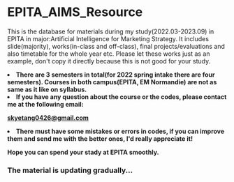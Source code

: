 # EPITA_AIMS_Resource
This is the database for materials during my study(2022.03-2023.09) in EPITA in major:Artificial Intelligence for Marketing Strategy.
It includes slide(majority), works(in-class and off-class), final projects/evaluations and also timetable for the whole year etc. Please let these works just as an example, don't copy it directly because this is not good for your study.

<li><b> There are 3 semesters in total(for 2022 spring intake there are four semesters). Courses in both campus(EPITA, EM Normandie) are not as same as it like on syllabus.</b></li>

<li><b>If you have any question about the course or the codes, please contact me at the following email:</b></li>

<b>skyetang0426@gmail.com</b>

<li> <b> There must have some mistakes or errors in codes, if you can improve them and send me with the better ones, I'd really appreciate it!</b> </li>

<b>Hope you can spend your stady at EPITA smoothly.</b>

### The material is updating gradually...

